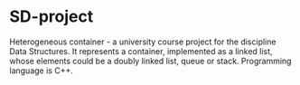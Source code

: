 # SD-project
Heterogeneous container - a university course project for the discipline Data Structures. It represents
a container, implemented as a linked list, whose elements could be a doubly linked list, queue or
stack. Programming language is C++.
